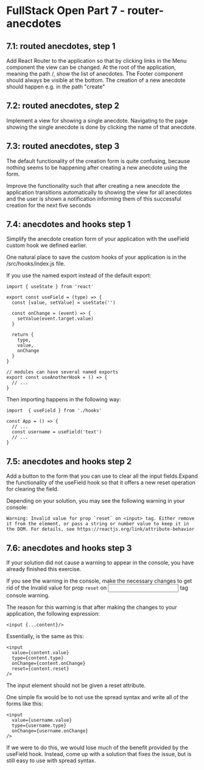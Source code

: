 # FullStack Open Part 7 - router-anecdotes

## 7.1: routed anecdotes, step 1

Add React Router to the application so that by clicking links in the Menu component the view can be changed.
At the root of the application, meaning the path /, show the list of anecdotes. The Footer component should always be visible at the bottom. The creation of a new anecdote should happen e.g. in the path "create"

## 7.2: routed anecdotes, step 2

Implement a view for showing a single anecdote. Navigating to the page showing the single anecdote is done by clicking the name of that anecdote.

## 7.3: routed anecdotes, step 3

The default functionality of the creation form is quite confusing, because nothing seems to be happening after creating a new anecdote using the form.

Improve the functionality such that after creating a new anecdote the application transitions automatically to showing the view for all anecdotes and the user is shown a notification informing them of this successful creation for the next five seconds

## 7.4: anecdotes and hooks step 1

Simplify the anecdote creation form of your application with the useField custom hook we defined earlier.

One natural place to save the custom hooks of your application is in the /src/hooks/index.js file.

If you use the named export instead of the default export:

```JS
import { useState } from 'react'

export const useField = (type) => {
  const [value, setValue] = useState('')

  const onChange = (event) => {
    setValue(event.target.value)
  }

  return {
    type,
    value,
    onChange
  }
}

// modules can have several named exports
export const useAnotherHook = () => {
  // ...
}
```

Then importing happens in the following way:

```JS
import  { useField } from './hooks'

const App = () => {
  // ...
  const username = useField('text')
  // ...
}
```

## 7.5: anecdotes and hooks step 2

Add a button to the form that you can use to clear all the input fields.Expand the functionality of the useField hook so that it offers a new reset operation for clearing the field.

Depending on your solution, you may see the following warning in your console:

```
Warning: Invalid value for prop `reset` on <input> tag. Either remove it from the element, or pass a string or number value to keep it in the DOM. For details, see https://reactjs.org/link/attribute-behavior
```

## 7.6: anecdotes and hooks step 3

If your solution did not cause a warning to appear in the console, you have already finished this exercise.

If you see the warning in the console, make the necessary changes to get rid of the Invalid value for prop `reset` on <input> tag console warning.

The reason for this warning is that after making the changes to your application, the following expression:

```JS
<input {...content}/>
```

Essentially, is the same as this:

```JS
<input
  value={content.value}
  type={content.type}
  onChange={content.onChange}
  reset={content.reset}
/>
```

The input element should not be given a reset attribute.

One simple fix would be to not use the spread syntax and write all of the forms like this:

```JS
<input
  value={username.value}
  type={username.type}
  onChange={username.onChange}
/>
```

If we were to do this, we would lose much of the benefit provided by the useField hook. Instead, come up with a solution that fixes the issue, but is still easy to use with spread syntax.
